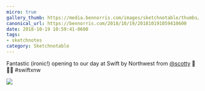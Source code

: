 ```yaml
---
micro: true
gallery_thumb: https://media.bennorris.com/images/sketchnotable/thumbs/swift-by-northwest-2018-sketchnotes-03.jpg
canonical_url: https://bennorris.com/2018/10/19/201810191059410600
date: 2018-10-19 10:59:41-0600
tags:
- sketchnotes
category: Sketchnotable
---
```


Fantastic (ironic!) opening to our day at Swift by Northwest from [@scotty](https://micro.blog/scotty) 📱✍🏼 #swiftxnw

<img src="https://media.bennorris.com/images/sketchnotable/swift-by-northwest-2018/swift-by-northwest-2018-sketchnotes-03.jpg" />